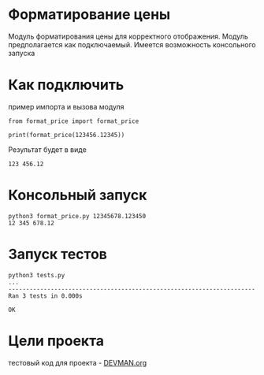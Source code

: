 # Форматирование цены
Модуль форматирования цены для корректного отображения.
Модуль предполагается как подключаемый.
Имеется возможность консольного запуска

# Как подключить

пример импорта и вызова модуля
```
from format_price import format_price

print(format_price(123456.12345))
```
Результат будет в виде
```
123 456.12
```

# Консольный запуск

```
python3 format_price.py 12345678.123450
12 345 678.12
```

# Запуск тестов

```
python3 tests.py 
...
----------------------------------------------------------------------
Ran 3 tests in 0.000s

OK
```

# Цели проекта

тестовый код для проекта - [DEVMAN.org](https://devman.org)
